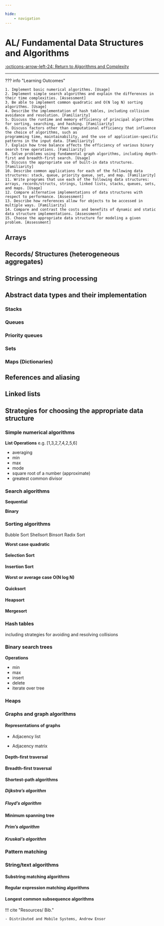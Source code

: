 ```yaml
---

hide:
    - navigation
---
```

# AL/ Fundamental Data Structures and Algorithms

[:octicons-arrow-left-24: Return to Algorithms and Complexity](/Bodies-of-Knowledge/Algorithms-Complexity/)

---

??? info "Learning Outcomes"

    1. Implement basic numerical algorithms. [Usage]
    2. Implement simple search algorithms and explain the differences in their time complexities. [Assessment]
    3. Be able to implement common quadratic and O(N log N) sorting algorithms. [Usage]
    4. Describe the implementation of hash tables, including collision avoidance and resolution. [Familiarity]
    5. Discuss the runtime and memory efficiency of principal algorithms for sorting, searching, and hashing. [Familiarity]
    6. Discuss factors other than computational efficiency that influence the choice of algorithms, such as
    programming time, maintainability, and the use of application-specific patterns in the input data. [Familiarity]
    7. Explain how tree balance affects the efficiency of various binary search tree operations. [Familiarity]
    8. Solve problems using fundamental graph algorithms, including depth-first and breadth-first search. [Usage]
    9. Discuss the appropriate use of built-in data structures. [Familiarity]
    10. Describe common applications for each of the following data structures: stack, queue, priority queue, set, and map. [Familiarity]
    11. Write programs that use each of the following data structures: arrays, records/structs, strings, linked lists, stacks, queues, sets, and maps. [Usage]
    12. Compare alternative implementations of data structures with respect to performance. [Assessment]
    13. Describe how references allow for objects to be accessed in multiple ways. [Familiarity]
    14. Compare and contrast the costs and benefits of dynamic and static data structure implementations. [Assessment]
    15. Choose the appropriate data structure for modeling a given problem. [Assessment]

## Arrays

## Records/ Structures (heterogeneous aggregates)

## Strings and string processing

## Abstract data types and their implementation

### Stacks

### Queues

### Priority queues

### Sets

### Maps (Dictionaries)

## References and aliasing

## Linked lists

## Strategies for choosing the appropriate data structure

### Simple numerical algorithms

**List Operations**
e.g. [1,3,2,7,4,2,5,6]

- averaging
- min
- max
- mode
- square root of a number (approximate)
- greatest common divisor

### Search algorithms

**Sequential**  

**Binary** 

### Sorting algorithms

Bubble Sort
Shellsort
Binsort
Radix Sort

**Worst case quadratic** 

#### Selection Sort

#### Insertion Sort

**Worst or average case O(N log N)** 

#### Quicksort

#### Heapsort

#### Mergesort

### Hash tables

including strategies for avoiding and resolving collisions

### Binary search trees

**Operations** 

- min
- max
- insert
- delete
- iterate over tree

### Heaps

### Graphs and graph algorithms

#### Representations of graphs

- Adjacency list

- Adjacency matrix

#### Depth-first traversal

#### Breadth-first traversal

#### Shortest-path algorithms

##### Dijkstra’s algorithm

##### Floyd’s algorithm

#### Minimum spanning tree

##### Prim’s algorithm

##### Kruskal’s algorithm

### Pattern matching

### String/text algorithms

#### Substring matching algorithms

#### Regular expression matching algorithms

#### Longest common subsequence algorithms

!!! cite "Resources/ Bib."

    - Distributed and Mobile Systems, Andrew Ensor
